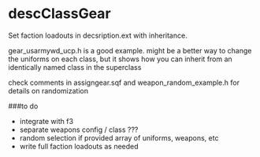 # descClassGear
Set faction loadouts in decsription.ext with inheritance.

gear_usarmywd_ucp.h is a good example. might be a better way to change the uniforms on each class, but it shows how you can inherit from an identically named class in the superclass

check comments in assigngear.sqf and weapon_random_example.h for details on randomization

###to do
- integrate with f3
- separate weapons config / class ???
- random selection if provided array of uniforms, weapons, etc
- write full faction loadouts as needed

